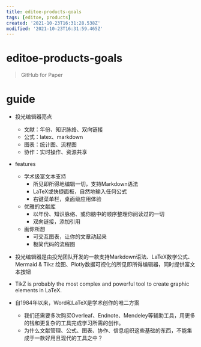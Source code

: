 ```yaml
---
title: editoe-products-goals
tags: [editoe, products]
created: '2021-10-23T16:31:28.538Z'
modified: '2021-10-23T16:31:59.465Z'
---
```


# editoe-products-goals

> GitHub for Paper

# guide
- 投光编辑器亮点
  - 文献：年份、知识脉络、双向链接
  - 公式：latex、markdown
  - 图表：统计图、流程图
  - 协作：实时操作、资源共享

- features
  - 学术级富文本支持
    - 所见即所得地编辑一切，支持Markdown语法
    - LaTeX或快捷面板，自然地输入任何公式
    - 右键菜单栏，桌面级应用体验
  - 优雅的文献库
    - 以年份、知识脉络、或你脑中的顺序整理你阅读过的一切
    - 双向链接，添加引用
  - 画你所想
    - 可交互图表，让你的文章动起来
    - 极简代码的流程图

- 投光编辑器是由投光团队开发的一款支持Markdown语法、LaTeX数学公式、Mermaid & Tikz 绘图、Plotly数据可视化的所见即所得编辑器，同时提供富文本按钮

- TikZ is probably the most complex and powerful tool to create graphic elements in LaTeX. 

- 自1984年以来，Word和LaTeX是学术创作的唯二方案
  - 我们还需要多次购买Overleaf、Endnote、Mendeley等辅助工具，用更多的钱和更复杂的工具完成学习所需的创作。
  - 为什么文献管理、公式、图表、协作、信息组织这些基础的东西，不能集成于一款好用且现代的工具之中？
